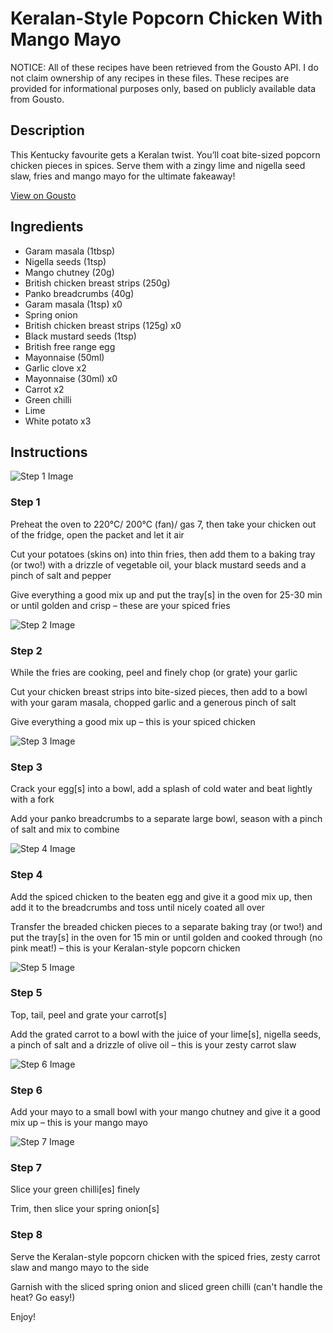 # Keralan-Style Popcorn Chicken With Mango Mayo

NOTICE: All of these recipes have been retrieved from the Gousto API. I do not claim ownership of any recipes in these files. These recipes are provided for informational purposes only, based on publicly available data from Gousto.

## Description

This Kentucky favourite gets a Keralan twist. You’ll coat bite-sized popcorn chicken pieces in spices. Serve them with a zingy lime and nigella seed slaw, fries and mango mayo for the ultimate fakeaway! 

[View on Gousto](https://www.gousto.co.uk/recipes/cookbook/keralan-style-popcorn-chicken-with-mango-mayo)

## Ingredients

- Garam masala (1tbsp)
- Nigella seeds (1tsp)
- Mango chutney (20g)
- British chicken breast strips (250g)
- Panko breadcrumbs (40g)
- Garam masala (1tsp) x0
- Spring onion
- British chicken breast strips (125g) x0
- Black mustard seeds (1tsp)
- British free range egg
- Mayonnaise (50ml)
- Garlic clove x2
- Mayonnaise (30ml) x0
- Carrot x2
- Green chilli
- Lime
- White potato x3

## Instructions

![Step 1 Image](https://production-media.gousto.co.uk/cms/recipe-step-image/step-1-1629800433616-x200.jpg)

### Step 1

Preheat the oven to 220°C/ 200°C (fan)/ gas 7, then take your chicken out of the fridge, open the packet and let it air

Cut your potatoes (skins on) into thin fries, then add them to a baking tray (or two!) with a drizzle of vegetable oil, your black mustard seeds and a pinch of salt and pepper

Give everything a good mix up and put the tray[s] in the oven for 25-30 min or until golden and crisp – these are your spiced fries

![Step 2 Image](https://production-media.gousto.co.uk/cms/recipe-step-image/step-2-1629801244893-x200.jpg)

### Step 2

While the fries are cooking, peel and finely chop (or grate) your garlic

Cut your chicken breast strips into bite-sized pieces, then add to a bowl with your garam masala, chopped garlic and a generous pinch of salt

Give everything a good mix up – this is your spiced chicken

![Step 3 Image](https://production-media.gousto.co.uk/cms/recipe-step-image/step-3-1629801253090-x200.jpg)

### Step 3

Crack your egg[s] into a bowl, add a splash of cold water and beat lightly with a fork

Add your panko breadcrumbs to a separate large bowl, season with a pinch of salt and mix to combine

![Step 4 Image](https://production-media.gousto.co.uk/cms/recipe-step-image/step-4-1629801263810-x200.jpg)

### Step 4

Add the spiced chicken to the beaten egg and give it a good mix up, then add it to the breadcrumbs and toss until nicely coated all over

Transfer the breaded chicken pieces to a separate baking tray (or two!) and put the tray[s] in the oven for 15 min or until golden and cooked through (no pink meat!) – this is your Keralan-style popcorn chicken

![Step 5 Image](https://production-media.gousto.co.uk/cms/recipe-step-image/step-5-1629801278711-x200.jpg)

### Step 5

Top, tail, peel and grate your carrot[s]

Add the grated carrot to a bowl with the juice of your lime[s], nigella seeds, a pinch of salt and a drizzle of olive oil – this is your zesty carrot slaw

![Step 6 Image](https://production-media.gousto.co.uk/cms/recipe-step-image/step-6-1629801284071-x200.jpg)

### Step 6

Add your mayo to a small bowl with your mango chutney and give it a good mix up – this is your mango mayo

![Step 7 Image](https://production-media.gousto.co.uk/cms/recipe-step-image/step-7-1629801296138-x200.jpg)

### Step 7

Slice your green chilli[es] finely

Trim, then slice your spring onion[s]

### Step 8

Serve the Keralan-style popcorn chicken with the spiced fries, zesty carrot slaw and mango mayo to the side

Garnish with the sliced spring onion and sliced green chilli (can't handle the heat? Go easy!)

Enjoy!

